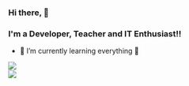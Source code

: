 ### Hi there, 👋
### I'm a Developer, Teacher and IT Enthusiast!!

- 🌱 I’m currently learning everything 🤣

<img align="left" src="https://github-readme-stats.vercel.app/api?username=kalinggapadelmuhamad&show_icons=true&theme=radical">
<br \>
<img align="left" src="https://github-readme-stats.vercel.app/api/top-langs/?username=kalinggapadelmuhamad&layout=compact">
